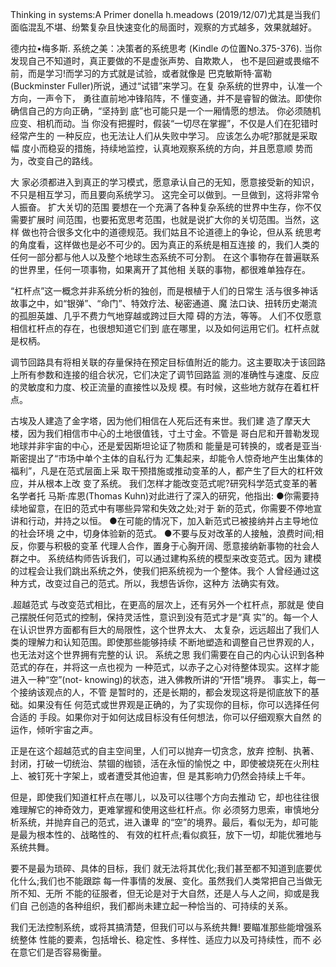Thinking in systems:A Primer
donella h.meadows
(2019/12/07)尤其是当我们面临混乱不堪、纷繁复杂且快速变化的局面时，观察的方式越多，效果就越好。

德内拉•梅多斯. 系统之美：决策者的系统思考 (Kindle の位置No.375-376). 
当你发现自己不知道时，真正要做的不是虚张声势、自欺欺人，
也不是回避或畏缩不前，而是学习!而学习的方式就是试验，或者就像是 
巴克敏斯特·富勒(Buckminster Fuller)所说，通过“试错”来学习。在复 杂系统的世界中，认准一个方向，一声令下，
勇往直前地冲锋陷阵，不 懂变通，并不是睿智的做法。即使你确信自己的方向正确，“坚持到 底”也可能只是一个一厢情愿的想法。
你必须随机应变、相机而动。当 你没有把握时，假装“一切尽在掌握”，不仅是人们在犯错时经常产生的 一种反应，也无法让人们从失败中学习。
应该怎么办呢?那就是采取幅 度小而稳妥的措施，持续地监控，认真地观察系统的方向，并且愿意顺 势而为，改变自己的路线。

大 家必须都进入到真正的学习模式，愿意承认自己的无知，愿意接受新的知识，不只是相互学习，而且要向系统学习。 这完全可以做到。一旦做到，这将非常令人振奋。
扩大关切的范围
要想在一个充满了各种复杂系统的世界中生存，你不仅需要扩展时 间范围，也要拓宽思考范围，也就是说扩大你的关切范围。当然，这样 做也符合很多文化中的道德规范。我们姑且不论道德上的争论，但从系 统思考的角度看，这样做也是必不可少的。因为真正的系统是相互连接 的，我们人类的任何一部分都与他人以及整个地球生态系统不可分割。 在这个事物存在普遍联系的世界里，任何一项事物，如果离开了其他相 关联的事物，都很难单独存在。




“杠杆点”这一概念并非系统分析的独创，而是根植于人们的日常生 活与很多神话故事之中，如“银弹”、“命门”、特效疗法、秘密通道、魔
法口诀、扭转历史潮流的孤胆英雄、几乎不费力气地穿越或跨过巨大障 碍的方法，等等。
人们不仅愿意相信杠杆点的存在，也很想知道它们到 底在哪里，以及如何运用它们。杠杆点就是权柄。


调节回路具有将相关联的存量保持在预定目标值附近的能力。这主要取决于该回路上所有参数和连接的组合状况，它们决定了调节回路监 测的准确性与速度、反应的灵敏度和力度、校正流量的直接性以及规 模。有时候，这些地方就存在着杠杆点。


古埃及人建造了金字塔，因为他们相信在人死后还有来世。我们建 造了摩天大楼，因为我们相信市中心的土地很值钱，寸土寸金。不管是 哥白尼和开普勒发现地球并非宇宙的中心，还是爱因斯坦论证了物质和 能量是可转换的，或者是亚当·斯密提出了“市场中单个主体的自私行为 汇集起来，却能令人惊奇地产生出集体的福利”，凡是在范式层面上采 取干预措施或推动变革的人，都产生了巨大的杠杆效应，并从根本上改 变了系统。
我们怎样才能改变范式呢?研究科学范式变革的著名学者托 马斯·库恩(Thomas Kuhn)对此进行了深入的研究，他指出:
●你需要持续地留意，在旧的范式中有哪些异常和失效之处;对于 新的范式，你需要不停地宣讲和行动，并持之以恒。
●在可能的情况下，加入新范式已被接纳并占主导地位的社会环境 之中，切身体验新的范式。
●不要与反对改革的人接触，浪费时间;相反，你要与积极的变革 代理人合作，置身于心胸开阔、愿意接纳新事物的社会人群之中。
系统结构师告诉我们，可以通过建构系统的模型来改变范式。因为
建模的过程会让我们跳出系统之外，使我们把系统视为一个整体。我个 人曾经通过这种方式，改变过自己的范式。所以，我想告诉你，这种方 法确实有效。

.超越范式
与改变范式相比，在更高的层次上，还有另外一个杠杆点，那就是 使自己摆脱任何范式的控制，保持灵活性，意识到没有范式才是“真 实”的。每一个人在认识世界方面都有巨大的局限性，这个世界太大、 太复杂，远远超出了我们人类的理解力和认知范围。即使那些能够持续 不断地塑造和调整自己世界观的人，也无法对这个世界拥有完整的认 识。
系统之思
我们需要在自己的内心认识到各种范式的存在，并将这一点也视为 一种范式，以赤子之心对待整体现实。这样才能进入一种“空”(not- knowing)的状态，进入佛教所讲的“开悟”境界。
事实上，每一个接纳该观点的人，不管 是暂时的，还是长期的，都会发现这将是彻底放下的基础。如果没有任 何范式或世界观是正确的，为了实现你的目标，你可以选择任何合适的 手段。如果你对于如何达成目标没有任何想法，你可以仔细观察大自然 的运作，倾听宇宙之声。

正是在这个超越范式的自主空间里，人们可以抛弃一切贪念，放弃 控制、执著、封闭，打破一切统治、禁锢的枷锁，活在永恒的愉悦之 中，即使被烧死在火刑柱上、被钉死十字架上，或者遭受其他迫害，但 是其影响力仍然会持续上千年。

但是，即使我们知道杠杆点在哪儿，以及可以往哪个方向去推动 它，却也往往很难理解它的神奇效力，更难掌握和使用这些杠杆点。你 必须努力思索，审慎地分析系统，并抛弃自己的范式，进入谦卑 的“空”的境界。最后，看似无为，却可能是最为根本性的、战略性的、 有效的杠杆点;看似疯狂，放下一切，却能优雅地与系统共舞。

要不是最为琐碎、具体的目标，我们 就无法将其优化;我们甚至都不知道到底要优化什么;我们也不能跟踪 每一件事情的发展、变化。虽然我们人类常把自己当做无所不知、无所 不能的征服者，但无论是对于大自然，还是人与人之间，抑或是我们自 己创造的各种组织，我们都尚未建立起一种恰当的、可持续的关系。

我们无法控制系统，或将其搞清楚，但我们可以与系统共舞!
要瞄准那些能增强系统整体 性能的要素，包括增长、稳定性、多样性、适应力以及可持续性，而不 必在意它们是否容易衡量。
